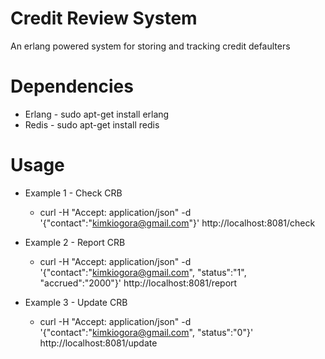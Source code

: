 # Credit Review System
An erlang powered system for storing and tracking credit defaulters

# Dependencies
* Erlang - sudo apt-get install erlang
* Redis - sudo apt-get install redis

# Usage
* Example 1 - Check CRB
	* curl -H "Accept: application/json" -d '{"contact":"kimkiogora@gmail.com"}' http://localhost:8081/check

* Example 2 - Report CRB
	* curl -H "Accept: application/json" -d '{"contact":"kimkiogora@gmail.com", "status":"1", "accrued":"2000"}' http://localhost:8081/report

* Example 3 - Update CRB
	* curl -H "Accept: application/json" -d '{"contact":"kimkiogora@gmail.com", "status":"0"}' http://localhost:8081/update

